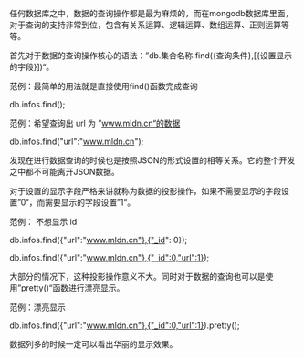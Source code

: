 任何数据库之中，数据的查询操作都是最为麻烦的，而在mongodb数据库里面，对于查询的支持非常到位，包含有关系运算、逻辑运算、数组运算、正则运算等等。

首先对于数据的查询操作核心的语法：”db.集合名称.find({查询条件},[{设置显示的字段}])“。

范例：最简单的用法就是直接使用find()函数完成查询

db.infos.find();

范例：希望查询出 url 为 ”www.mldn.cn“的数据

db.infos.find("url":"www.mldn.cn");

发现在进行数据查询的时候也是按照JSON的形式设置的相等关系。它的整个开发之中都不可能离开JSON数据。

对于设置的显示字段严格来讲就称为数据的投影操作，如果不需要显示的字段设置”0“，而需要显示的字段设置”1“。

范例： 不想显示 id

db.infos.find({"url":"www.mldn.cn"},{"_id": 0});

db.infos.find({"url":"www.mldn.cn"},{"_id":0,"url":1});

大部分的情况下，这种投影操作意义不大。同时对于数据的查询也可以是使用”pretty()“函数进行漂亮显示。

范例：漂亮显示

db.infos.find({"url":"www.mldn.cn"},{"_id":0,"url":1}).pretty();

数据列多的时候一定可以看出华丽的显示效果。